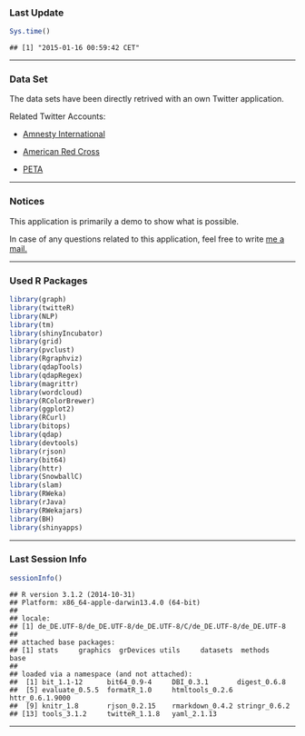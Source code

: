 
### Last Update


```r
Sys.time()
```

```
## [1] "2015-01-16 00:59:42 CET"
```

***

### Data Set

The data sets have been directly retrived with an own Twitter application.

Related Twitter Accounts:

* [Amnesty International][1]

* [American Red Cross][2]

* [PETA][3]

***

### Notices

This application is primarily a demo to show what is possible. 

In case of any questions related to this application, feel free to write [me a mail.][4]

***

### Used R Packages


```r
library(graph)
library(twitteR)
library(NLP)
library(tm)
library(shinyIncubator)
library(grid)
library(pvclust)
library(Rgraphviz)
library(qdapTools)
library(qdapRegex)
library(magrittr)
library(wordcloud)
library(RColorBrewer)
library(ggplot2)
library(RCurl)
library(bitops)
library(qdap)
library(devtools)
library(rjson)
library(bit64)
library(httr)
library(SnowballC)
library(slam)
library(RWeka)
library(rJava) 
library(RWekajars)
library(BH)
library(shinyapps)
```

***

### Last Session Info


```r
sessionInfo()
```

```
## R version 3.1.2 (2014-10-31)
## Platform: x86_64-apple-darwin13.4.0 (64-bit)
## 
## locale:
## [1] de_DE.UTF-8/de_DE.UTF-8/de_DE.UTF-8/C/de_DE.UTF-8/de_DE.UTF-8
## 
## attached base packages:
## [1] stats     graphics  grDevices utils     datasets  methods   base     
## 
## loaded via a namespace (and not attached):
##  [1] bit_1.1-12      bit64_0.9-4     DBI_0.3.1       digest_0.6.8   
##  [5] evaluate_0.5.5  formatR_1.0     htmltools_0.2.6 httr_0.6.1.9000
##  [9] knitr_1.8       rjson_0.2.15    rmarkdown_0.4.2 stringr_0.6.2  
## [13] tools_3.1.2     twitteR_1.1.8   yaml_2.1.13
```



[1]: https://twitter.com/amnesty "Amnesty Twitter Account"

[2]: https://twitter.com/RedCross "Red Cross Twitter Account"

[3]: https://twitter.com/peta "PETA Twitter Account"

[4]: http://nierhoff.info/#contact "Contact"

***

